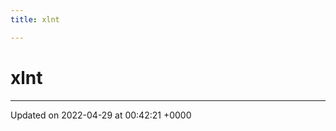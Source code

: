 ```yaml
---
title: xlnt

---
```


# xlnt








-------------------------------

Updated on 2022-04-29 at 00:42:21 +0000